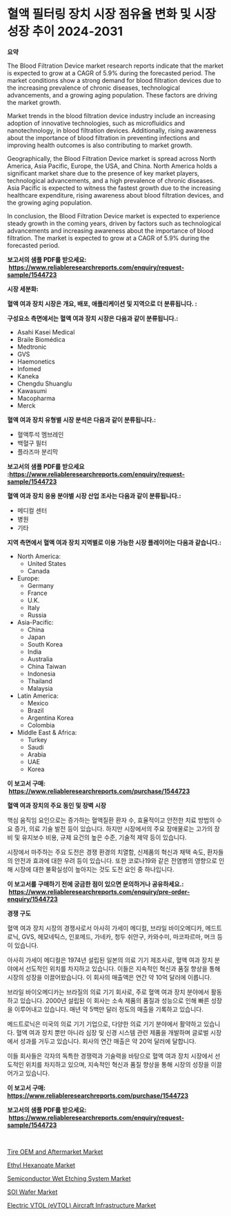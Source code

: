 <p><h1>혈액 필터링 장치 시장 점유율 변화 및 시장 성장 추이 2024-2031</h1></p><p><strong>요약</strong></p>
<p><p>The Blood Filtration Device market research reports indicate that the market is expected to grow at a CAGR of 5.9% during the forecasted period. The market conditions show a strong demand for blood filtration devices due to the increasing prevalence of chronic diseases, technological advancements, and a growing aging population. These factors are driving the market growth.</p><p>Market trends in the blood filtration device industry include an increasing adoption of innovative technologies, such as microfluidics and nanotechnology, in blood filtration devices. Additionally, rising awareness about the importance of blood filtration in preventing infections and improving health outcomes is also contributing to market growth.</p><p>Geographically, the Blood Filtration Device market is spread across North America, Asia Pacific, Europe, the USA, and China. North America holds a significant market share due to the presence of key market players, technological advancements, and a high prevalence of chronic diseases. Asia Pacific is expected to witness the fastest growth due to the increasing healthcare expenditure, rising awareness about blood filtration devices, and the growing aging population.</p><p>In conclusion, the Blood Filtration Device market is expected to experience steady growth in the coming years, driven by factors such as technological advancements and increasing awareness about the importance of blood filtration. The market is expected to grow at a CAGR of 5.9% during the forecasted period.</p></p>
<p><strong>보고서의 샘플 PDF를 받으세요: &nbsp;<a href="https://www.reliableresearchreports.com/enquiry/request-sample/1544723">https://www.reliableresearchreports.com/enquiry/request-sample/1544723</a></strong></p>
<p><strong>시장 세분화:</strong></p>
<p><strong> 혈액 여과 장치 시장은 개요, 배포, 애플리케이션 및 지역으로 더 분류됩니다. :</strong></p>
<p><strong>구성요소 측면에서는 혈액 여과 장치 시장은 다음과 같이 분류됩니다.:</strong></p>
<p><ul><li>Asahi Kasei Medical</li><li>Braile Biomédica</li><li>Medtronic</li><li>GVS</li><li>Haemonetics</li><li>Infomed</li><li>Kaneka</li><li>Chengdu Shuanglu</li><li>Kawasumi</li><li>Macopharma</li><li>Merck</li></ul></p>
<p><strong> 혈액 여과 장치 유형별 시장 분석은 다음과 같이 분류됩니다.:</strong></p>
<p><ul><li>혈액투석 멤브레인</li><li>백혈구 필터</li><li>플라즈마 분리막</li></ul></p>
<p><strong>보고서의 샘플 PDF를 받으세요 :<a href="https://www.reliableresearchreports.com/enquiry/request-sample/1544723">https://www.reliableresearchreports.com/enquiry/request-sample/1544723</a></strong></p>
<p><strong> 혈액 여과 장치 응용 분야별 시장 산업 조사는 다음과 같이 분류됩니다.:</strong></p>
<p><ul><li>메디컬 센터</li><li>병원</li><li>기타</li></ul></p>
<p><strong>지역 측면에서 혈액 여과 장치 지역별로 이용 가능한 시장 플레이어는 다음과 같습니다.:</strong></p>
<p><ul>
    <li>
        North America:
        <ul>
            <li>United States</li>
            <li>Canada</li>
        </ul>
    </li>
    <li>
        Europe:
        <ul>
            <li>Germany</li>
            <li>France</li>
            <li>U.K.</li>
            <li>Italy</li>
            <li>Russia</li>
        </ul>
    </li>
    <li>
        Asia-Pacific:
        <ul>
            <li>China</li>
            <li>Japan</li>
            <li>South Korea</li>
            <li>India</li>
            <li>Australia</li>
            <li>China Taiwan</li>
            <li>Indonesia</li>
            <li>Thailand</li>
            <li>Malaysia</li>
        </ul>
    </li>
    <li>
        Latin America:
        <ul>
            <li>Mexico</li>
            <li>Brazil</li>
            <li>Argentina Korea</li>
            <li>Colombia</li>
        </ul>
    </li>
    <li>
        Middle East & Africa:
        <ul>
            <li>Turkey</li>
            <li>Saudi</li>
            <li>Arabia</li>
            <li>UAE</li>
            <li>Korea</li>
        </ul>
    </li>
    </ul></p>
<p><strong>이 보고서 구매: &nbsp;<a href="https://www.reliableresearchreports.com/purchase/1544723">https://www.reliableresearchreports.com/purchase/1544723</a></strong></p>
<p><strong>혈액 여과 장치의 주요 동인 및 장벽 시장</strong></p>
<p><p>핵심 움직임 요인으로는 증가하는 혈액질환 환자 수, 효율적이고 안전한 치료 방법의 수요 증가, 의료 기술 발전 등이 있습니다. 하지만 시장에서의 주요 장애물로는 고가의 장비 및 유지보수 비용, 규제 요건의 높은 수준, 기술적 제약 등이 있습니다.</p><p>시장에서 마주하는 주요 도전은 경쟁 환경의 치열함, 신제품의 혁신과 채택 속도, 환자들의 안전과 효과에 대한 우려 등이 있습니다. 또한 코로나19와 같은 전염병의 영향으로 인해 시장에 대한 불확실성이 높아지는 것도 도전 요인 중 하나입니다.</p></p>
<p><strong>이 보고서를 구매하기 전에 궁금한 점이 있으면 문의하거나 공유하세요.: &nbsp;<a href="https://www.reliableresearchreports.com/enquiry/pre-order-enquiry/1544723">https://www.reliableresearchreports.com/enquiry/pre-order-enquiry/1544723</a></strong></p>
<p><strong>경쟁 구도</strong></p>
<p><p>혈액 여과 장치 시장의 경쟁사로서 아사히 가세이 메디컬, 브라일 바이오메디카, 메드트로닉, GVS, 헤모네틱스, 인포메드, 가네카, 청두 쉬안구, 카와수미, 마코파르마, 머크 등이 있습니다. </p><p>아사히 가세이 메디컬은 1974년 설립된 일본의 의료 기기 제조사로, 혈액 여과 장치 분야에서 선도적인 위치를 차지하고 있습니다. 이들은 지속적인 혁신과 품질 향상을 통해 시장의 성장을 이끌어왔습니다. 이 회사의 매출액은 연간 약 10억 달러에 이릅니다.</p><p>브라일 바이오메디카는 브라질의 의료 기기 회사로, 주로 혈액 여과 장치 분야에서 활동하고 있습니다. 2000년 설립된 이 회사는 소속 제품의 품질과 성능으로 인해 빠른 성장을 이루어내고 있습니다. 매년 약 5백만 달러 정도의 매출을 기록하고 있습니다.</p><p>메드트로닉은 미국의 의료 기기 기업으로, 다양한 의료 기기 분야에서 활약하고 있습니다. 혈액 여과 장치 뿐만 아니라 심장 및 신경 시스템 관련 제품을 개발하며 글로벌 시장에서 성과를 거두고 있습니다. 회사의 연간 매출은 약 20억 달러에 달합니다. </p><p>이들 회사들은 각자의 독특한 경쟁력과 기술력을 바탕으로 혈액 여과 장치 시장에서 선도적인 위치를 차지하고 있으며, 지속적인 혁신과 품질 향상을 통해 시장의 성장을 이끌어가고 있습니다.</p></p>
<p><strong>이 보고서 구매: &nbsp; <a href="https://www.reliableresearchreports.com/purchase/1544723">https://www.reliableresearchreports.com/purchase/1544723</a></strong></p>
<p><strong>보고서의 샘플 PDF를 받으세요: &nbsp;<a href="https://www.reliableresearchreports.com/enquiry/request-sample/1544723">https://www.reliableresearchreports.com/enquiry/request-sample/1544723</a></strong><strong></strong></p>
<p>&nbsp;</p>
<p><p><a href="https://issuu.com/reportprime-2/docs/tire-oem-and-aftermarket-market-size-2030.pptx">Tire OEM and Aftermarket Market</a></p><p><a href="https://summer-dogwood-3e9.notion.site/Ethyl-Hexanoate-Market-Research-Report-Provides-Critical-Insights-that-can-help-Shape-Business-Devel-816dd05b249542c8a78cede85c055364">Ethyl Hexanoate Market</a></p><p><a href="https://github.com/derrinmiltonellis35gcl/Market-Research-Report-List-2/blob/main/semiconductor-wet-etching-system-market.md">Semiconductor Wet Etching System Market</a></p><p><a href="https://github.com/Sherrillcrooksxa8i18ucf2m/Market-Research-Report-List-1/blob/main/soi-wafer-market.md">SOI Wafer Market</a></p><p><a href="https://issuu.com/reportprime-2/docs/electric-vtol-evtol-aircraft-infrastructure-market">Electric VTOL (eVTOL) Aircraft Infrastructure Market</a></p></p>